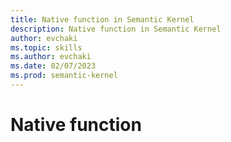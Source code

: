 ```yaml
---
title: Native function in Semantic Kernel
description: Native function in Semantic Kernel
author: evchaki
ms.topic: skills
ms.author: evchaki
ms.date: 02/07/2023
ms.prod: semantic-kernel
---
```

# Native function

